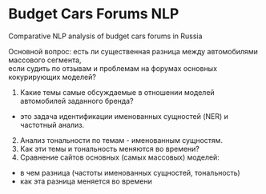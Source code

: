 # Budget Cars Forums NLP
Comparative NLP analysis of budget cars forums in Russia

Основной вопрос: есть ли существенная разница между автомобилями массового сегмента,  
если судить по отзывам и проблемам на форумах основных кокурирующих моделей?  

1. Какие темы самые обсуждаемые в отношении моделей автомобилей заданного бренда?  
- это задача идентификации именованных сущностей (NER) и частотный анализ.  
2. Анализ тональности по темам - именованным сущностям.  
3. Как эти темы и тональность меняются во времени?  
4. Сравнение сайтов основных (самых массовых) моделей:  
- в чем разница (частоты именованных сущностей, тональность)  
- как эта разница меняется во времени  
